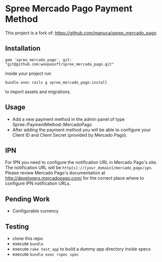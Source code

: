 Spree Mercado Pago Payment Method
=================================

This project is a fork of: https://github.com/manuca/spree_mercado_pago

Installation
------------

```
gem 'spree_mercado_pago', git: "git@github.com:woopasoft/spree_mercado_pago.git"
```

inside your project run

```
bundle exec rails g spree_mercado_pago:install
```

to import assets and migrations.

Usage
-----

- Add a new payment method in the admin panel of type Spree::PaymentMethod::MercadoPago
- After adding the payment method you will be able to configure your Client ID and Client Secret (provided by Mercado Pago).

IPN
---

For IPN you need to configure the notification URL in Mercado Pago's site. The notification URL will be `http[s]://[your_domain]/mercado_pago/ipn`. Please review Mercado Pago's documentation at http://developers.mercadopago.com/ for the correct place where to configure IPN notification URLs.


Pending Work
------------

- Configurable currency

Testing
-------

- clone this repo
- execute `bundle`
- execute `rake test_app` to build a dummy app directory inside specs
- execute `bundle exec rspec spec`
